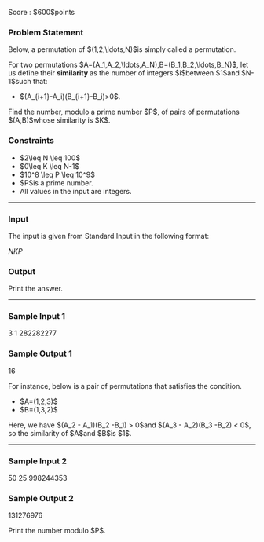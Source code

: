 
<div>

<span>

<span>

<p>
Score : $600$points
</p>

<div>

<section>

### **Problem Statement**

<p>
Below, a permutation of $(1,2,\ldots,N)$is simply called a permutation.
</p>

<p>
For two permutations $A=(A_1,A_2,\ldots,A_N),B=(B_1,B_2,\ldots,B_N)$, let us define their 
<strong>
similarity
</strong>
as the number of integers $i$between $1$and $N-1$such that:
</p>

<ul>

<li>
$(A_{i+1}-A_i)(B_{i+1}-B_i)>0$.
</li>

</ul>

<p>
Find the number, modulo a prime number $P$, of pairs of permutations $(A,B)$whose similarity is $K$.
</p>

</section>

</div>

<div>

<section>

### **Constraints**

<ul>

<li>
$2\leq N \leq 100$
</li>

<li>
$0\leq K \leq N-1$
</li>

<li>
$10^8 \leq P \leq 10^9$
</li>

<li>
$P$is a prime number.
</li>

<li>
All values in the input are integers.
</li>

</ul>

</section>

</div>

---

<div>

<div>

<section>

### **Input**

<p>
The input is given from Standard Input in the following format:
</p>

<div>

$N$$K$$P$
</div>

</section>

</div>

<div>

<section>

### **Output**

<p>
Print the answer.
</p>

</section>

</div>

</div>

---

<div>

<section>

### **Sample Input 1**

<div>

3 1 282282277

</div>

</section>

</div>

<div>

<section>

### **Sample Output 1**

<div>

16

</div>

<p>
For instance, below is a pair of permutations that satisfies the condition.
</p>

<ul>

<li>
$A=(1,2,3)$
</li>

<li>
$B=(1,3,2)$
</li>

</ul>

<p>
Here, we have $(A_2 - A_1)(B_2 -B_1) > 0$and $(A_3 - A_2)(B_3 -B_2) < 0$, so the similarity of $A$and $B$is $1$.
</p>

</section>

</div>

---

<div>

<section>

### **Sample Input 2**

<div>

50 25 998244353

</div>

</section>

</div>

<div>

<section>

### **Sample Output 2**

<div>

131276976

</div>

<p>
Print the number modulo $P$.
</p>

</section>

</div>

</span>

</span>

</div>
